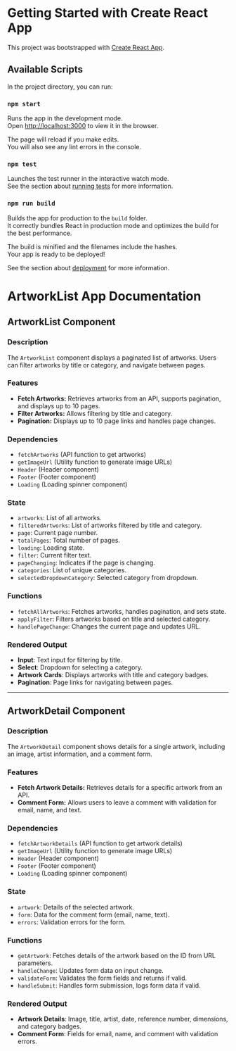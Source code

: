 # Getting Started with Create React App

This project was bootstrapped with [Create React App](https://github.com/facebook/create-react-app).

## Available Scripts

In the project directory, you can run:

### `npm start`

Runs the app in the development mode.\
Open [http://localhost:3000](http://localhost:3000) to view it in the browser.

The page will reload if you make edits.\
You will also see any lint errors in the console.

### `npm test`

Launches the test runner in the interactive watch mode.\
See the section about [running tests](https://facebook.github.io/create-react-app/docs/running-tests) for more information.

### `npm run build`

Builds the app for production to the `build` folder.\
It correctly bundles React in production mode and optimizes the build for the best performance.

The build is minified and the filenames include the hashes.\
Your app is ready to be deployed!

See the section about [deployment](https://facebook.github.io/create-react-app/docs/deployment) for more information.

# ArtworkList App Documentation

## ArtworkList Component

### Description
The `ArtworkList` component displays a paginated list of artworks. Users can filter artworks by title or category, and navigate between pages.

### Features
- **Fetch Artworks:** Retrieves artworks from an API, supports pagination, and displays up to 10 pages.
- **Filter Artworks:** Allows filtering by title and category.
- **Pagination:** Displays up to 10 page links and handles page changes.

### Dependencies
- `fetchArtworks` (API function to get artworks)
- `getImageUrl` (Utility function to generate image URLs)
- `Header` (Header component)
- `Footer` (Footer component)
- `Loading` (Loading spinner component)

### State
- `artworks`: List of all artworks.
- `filteredArtworks`: List of artworks filtered by title and category.
- `page`: Current page number.
- `totalPages`: Total number of pages.
- `loading`: Loading state.
- `filter`: Current filter text.
- `pageChanging`: Indicates if the page is changing.
- `categories`: List of unique categories.
- `selectedDropdownCategory`: Selected category from dropdown.

### Functions
- `fetchAllArtworks`: Fetches artworks, handles pagination, and sets state.
- `applyFilter`: Filters artworks based on title and selected category.
- `handlePageChange`: Changes the current page and updates URL.

### Rendered Output
- **Input**: Text input for filtering by title.
- **Select**: Dropdown for selecting a category.
- **Artwork Cards**: Displays artworks with title and category badges.
- **Pagination**: Page links for navigating between pages.

---

## ArtworkDetail Component

### Description
The `ArtworkDetail` component shows details for a single artwork, including an image, artist information, and a comment form.

### Features
- **Fetch Artwork Details:** Retrieves details for a specific artwork from an API.
- **Comment Form:** Allows users to leave a comment with validation for email, name, and text.

### Dependencies
- `fetchArtworkDetails` (API function to get artwork details)
- `getImageUrl` (Utility function to generate image URLs)
- `Header` (Header component)
- `Footer` (Footer component)
- `Loading` (Loading spinner component)

### State
- `artwork`: Details of the selected artwork.
- `form`: Data for the comment form (email, name, text).
- `errors`: Validation errors for the form.

### Functions
- `getArtwork`: Fetches details of the artwork based on the ID from URL parameters.
- `handleChange`: Updates form data on input change.
- `validateForm`: Validates the form fields and returns if valid.
- `handleSubmit`: Handles form submission, logs form data if valid.

### Rendered Output
- **Artwork Details**: Image, title, artist, date, reference number, dimensions, and category badges.
- **Comment Form**: Fields for email, name, and comment with validation errors.
